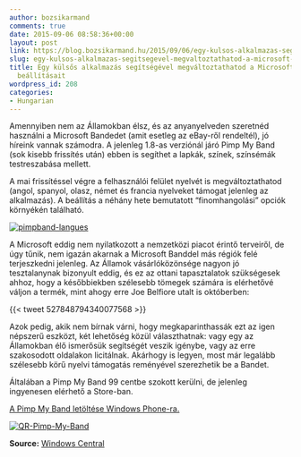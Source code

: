 ```yaml
---
author: bozsikarmand
comments: true
date: 2015-09-06 08:58:36+00:00
layout: post
link: https://blog.bozsikarmand.hu/2015/09/06/egy-kulsos-alkalmazas-segitsegevel-megvaltoztathatod-a-microsoft-band-nyelvi-beallitasait/
slug: egy-kulsos-alkalmazas-segitsegevel-megvaltoztathatod-a-microsoft-band-nyelvi-beallitasait
title: Egy külsős alkalmazás segítségével megváltoztathatod a Microsoft Band nyelvi
  beállításait
wordpress_id: 208
categories:
- Hungarian
---
```


Amennyiben nem az Államokban élsz, és az anyanyelveden szeretnéd használni a Microsoft Bandedet (amit esetleg az eBay-ről rendeltél), jó híreink vannak számodra. A jelenleg 1.8-as verziónál járó Pimp My Band (sok kisebb frissítés után) ebben is segíthet a lapkák, színek, színsémák testreszabása mellett.

A mai frissítéssel végre a felhasználói felület nyelvét is megváltoztathatod (angol, spanyol, olasz, német és francia nyelveket támogat jelenleg az alkalmazás). A beállítás a néhány hete bemutatott “finomhangolási” opciók környékén található.

[![pimpband-langues](https://armands.blog/images/pimpband-langues.png)](https://armands.blog/images/pimpband-langues.png)

A Microsoft eddig nem nyilatkozott a nemzetközi piacot érintő terveiről, de úgy tűnik, nem igazán akarnak a Microsoft Banddel más régiók felé terjeszkedni jelenleg. Az Államok vásárlóközönsége nagyon jó tesztalanynak bizonyult eddig, és ez az ottani tapasztalatok szükségesek ahhoz, hogy a későbbiekben szélesebb tömegek számára is elérhetővé váljon a termék, mint ahogy erre Joe Belfiore utalt is októberben:


{{< tweet 527848794340077568 >}}


Azok pedig, akik nem bírnak várni, hogy megkaparinthassák ezt az igen népszerű eszközt, két lehetőség közül választhatnak: vagy egy az Államokban élő ismerősük segítségét veszik igénybe, vagy az erre szakosodott oldalakon licitálnak. Akárhogy is legyen, most már legalább szélesebb körű nyelvi támogatás reményével szerezhetik be a Bandet.

Általában a Pimp My Band 99 centbe szokott kerülni, de jelenleg ingyenesen elérhető a Store-ban.

<a href="http://www.windowsphone.com/s?appId=9966b6e7-bb20-4b53-9b3c-8701a271c66c" title="pimpmyband" target="_blank">A Pimp My Band letöltése Windows Phone-ra.</a>

[![QR-Pimp-My-Band](https://armands.blog/images/QR-Pimp-My-Band.png)](https://armands.blog/images/QR-Pimp-My-Band.png)

__Source:__ [Windows Central](http://www.windowscentral.com/pimp-my-band-now-lets-you-change-language?utm_source=wpc&utm_medium=twitter)